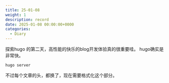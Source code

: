 ```yaml
---
title: 25-01-08
weight: 1
description: record
date: 2025-01-08 00:00:00+0000
categories:
  - Diary
---
```

探索hugo 的第二天，高性能的快乐的blog开发体验真的很重要哇。
hugo确实是非常快。

```
hugo server
```

不过每个文章的头，都换了，现在需要格式化这个部分。
